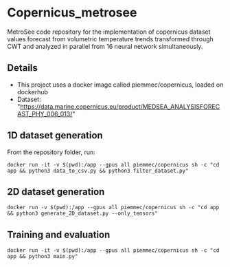 # Copernicus_metrosee

MetroSee code repository for the implementation of copernicus dataset values forecast from volumetric temperature trends transformed through CWT and analyzed in parallel from 16 neural network simultaneously.

## Details

- This project uses a docker image called piemmec/copernicus, loaded on dockerhub
- Dataset: "https://data.marine.copernicus.eu/product/MEDSEA_ANALYSISFORECAST_PHY_006_013/"



## 1D dataset generation

From the repository folder, run:

``` docker run -it -v $(pwd):/app --gpus all piemmec/copernicus sh -c "cd app && python3 data_to_csv.py && python3 filter_dataset.py" ```

## 2D dataset generation

``` docker run -v $(pwd):/app --gpus all piemmec/copernicus sh -c "cd app && python3 generate_2D_dataset.py --only_tensors" ```

## Training and evaluation

``` docker run -it -v $(pwd):/app --gpus all piemmec/copernicus sh -c "cd app && python3 main.py" ```
